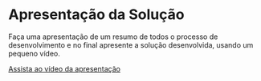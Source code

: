 # Apresentação da Solução

Faça uma apresentação de um resumo de todos o processo de desenvolvimento e no final apresente a solução desenvolvida, usando um pequeno vídeo.

[Assista ao vídeo da apresentação](video_apresentacao.mp4)
